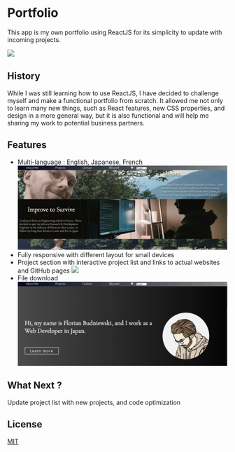 # Portfolio

This app is my own portfolio using ReactJS for its simplicity to update with incoming projects.

![](https://github.com/Fly0w/portfolio/blob/main/Media/Portfolio%20preview-min.gif)

## History

While I was still learning how to use ReactJS, I have decided to challenge myself and make a functional portfolio from scratch. It allowed me not only to learn many new things, such as React features, new CSS properties, and design in a more general way, but it is also functional and will help me sharing my work to potential business partners.


## Features

- Multi-language : English, Japanese, French
![](https://github.com/Fly0w/portfolio/blob/main/Media/Change%20language.gif)
- Fully responsive with different layout for small devices
- Project section with interactive project list and links to actual websites and GitHub pages
![](https://github.com/Fly0w/portfolio/blob/main/Media/Project%20Change.gif)
- File download
![](https://github.com/Fly0w/portfolio/blob/main/Media/File%20download.gif)

## What Next ?

Update project list with new projects, and code optimization 

## License

[MIT](https://choosealicense.com/licenses/mit/)
